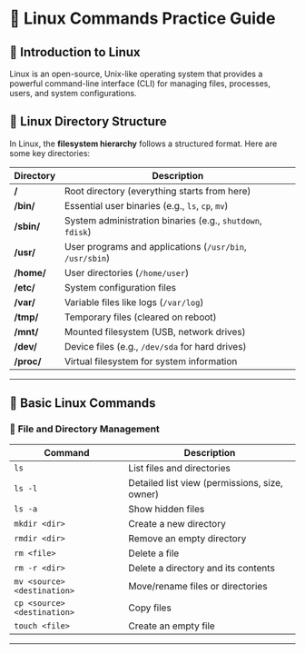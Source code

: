 
# 🐧 Linux Commands Practice Guide  

## 🔹 Introduction to Linux  

Linux is an open-source, Unix-like operating system that provides a powerful command-line interface (CLI) for managing files, processes, users, and system configurations.  

## 🔹 Linux Directory Structure  

In Linux, the **filesystem hierarchy** follows a structured format. Here are some key directories:  

| Directory | Description |
|-----------|------------|
| **/**  | Root directory (everything starts from here) |
| **/bin/** | Essential user binaries (e.g., `ls`, `cp`, `mv`) |
| **/sbin/** | System administration binaries (e.g., `shutdown`, `fdisk`) |
| **/usr/** | User programs and applications (`/usr/bin`, `/usr/sbin`) |
| **/home/** | User directories (`/home/user`) |
| **/etc/** | System configuration files |
| **/var/** | Variable files like logs (`/var/log`) |
| **/tmp/** | Temporary files (cleared on reboot) |
| **/mnt/** | Mounted filesystem (USB, network drives) |
| **/dev/** | Device files (e.g., `/dev/sda` for hard drives) |
| **/proc/** | Virtual filesystem for system information |

---

## 🔹 Basic Linux Commands  

### 📂 **File and Directory Management**  

| Command | Description |
|---------|------------|
| `ls` | List files and directories |
| `ls -l` | Detailed list view (permissions, size, owner) |
| `ls -a` | Show hidden files |
| `mkdir <dir>` | Create a new directory |
| `rmdir <dir>` | Remove an empty directory |
| `rm <file>` | Delete a file |
| `rm -r <dir>` | Delete a directory and its contents |
| `mv <source> <destination>` | Move/rename files or directories |
| `cp <source> <destination>` | Copy files |
| `touch <file>` | Create an empty file |

---
